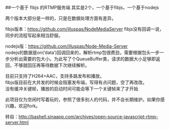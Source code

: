##一个基于 fibjs 的RTMP服务端
其实是2个，一个基于fibjs，一个基于nodejs      

两个版本大部分是一样的，只是在数据处理方面有差异。

fibjs版本：https://github.com/illuspas/NodeMediaServer
fibjs没有回调一说，同步的流程写起来相当舒服。

nodejs版：https://github.com/illuspas/Node-Media-Server     
nodejs的数据是on(‘data’)回调回来的，解析rtmp包很费劲，需要根据包头一步一步分析出需要的包大小。为此写了个QueueBuffer类，请求的数据大小足够即返回，不够就回压再等待数据下次继续解析。

目前只支持了H264+AAC，支持多路发布和播放。     
fibjs版目前在大并发的时候会阻塞发布端，写得有点问题，空了再改改。      
没有缓冲关键帧，播放的启动时间可能会等下一个关键帧来了才开始

此项目仅为空闲时写着玩的，参照了很多别人的代码，并不会长期维护。如果你感兴趣，欢迎fork。

转自：http://bashell.sinaapp.com/archives/open-source-javascript-rtmp-server.html